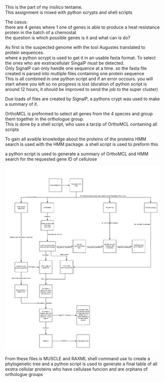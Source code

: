 This is the part of my insilico tentame.\
This assignment is mixed with python scrypts and shell scripts

The casus:\
there are 4 genes where 1 one of genes is able to produce a heat resistance protein in the batch of a chemostat\
the question is which possible genes is it and what can is do?

As first is the suspected genome with the tool Augustes translated to protein sequences.\
where a python scrypt is used to get it in an usable fasta format.
To select the ones who are exstracellulair SingalP must be detected.\
Only SignalP can only handle one sequence at a time. so the fasta file created is parsed into mutliple files containing one protein sequence\
This is all combined in one python script and if an error occours. you will start where you left so no progress is lost (duration of python script is around 12 hours, it should be improved to send the job to the super cluster)

Due loads of files are created by SignalP, a pythons crypt was used to make a summary of it.


OrthoMCL is preformed to select all genes from the 4 species and group them together in the orthologue group.\
This is done by a shell script, who uses a tarzip of OrthoMCL containing all scripts

To gain all avaible knowledge about the proteins of the proteins HMM search is used with the HMM package. a shell script is used to preform this

a python script is used to generate a summary of OrthoMCL and HMM search for the requested gene ID of cellulose

![alt text](https://github.com/Dirowa/Python-scripts/blob/master/Insilico-biology/Pipeline_donny.png)

From these files is MUSCLE and RAXML shell command use to create a phylogenetic tree and a python script is used to generate a final table of all exstra cellular proteins who have cellulase funcion and are orphans of orthologue groups


